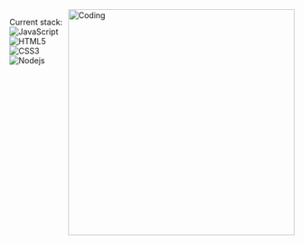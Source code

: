 <img align="right" alt="Coding" width="400" src="https://i.imgur.com/IkdLIvu.gif">

Current stack: ![JavaScript](https://img.shields.io/badge/-JavaScript-%23F7DF1C?style=flat-square&logo=javascript&logoColor=000000&labelColor=%23F7DF1C&color=%23FFCE5A) ![HTML5](https://img.shields.io/badge/-HTML5-%23E44D27?style=flat-square&logo=html5&logoColor=ffffff)
![CSS3](https://img.shields.io/badge/-CSS3-%231572B6?style=flat-square&logo=css3) ![Nodejs](https://img.shields.io/badge/-Nodejs-339933?style=flat-square&logo=Node.js&logoColor=ffffff)
